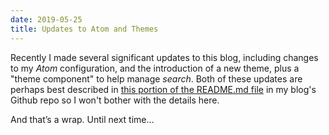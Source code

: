 ```yaml
---
date: 2019-05-25
title: Updates to Atom and Themes
---
```


Recently I made several significant updates to this blog, including changes to my _Atom_ configuration, and the introduction of a new theme, plus a "theme component" to help manage _search_.  Both of these updates are perhaps best described in [this portion of the README.md file](https://github.com/McFateM/blogs-McFateM/blob/master/README.md#an-even-easier-update) in my blog's Github repo so I won't bother with the details here.

And that’s a wrap. Until next time…
